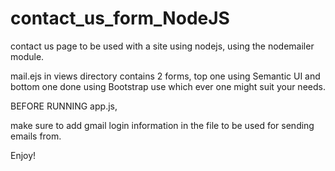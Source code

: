 # contact_us_form_NodeJS
contact us page to be used with a site using nodejs, using the nodemailer module.

mail.ejs in views directory contains 2 forms, top one using Semantic UI and bottom one done using Bootstrap use which ever one might suit your needs.

BEFORE RUNNING app.js,

make sure to add gmail login information in the file to be used for sending emails from.

Enjoy!

